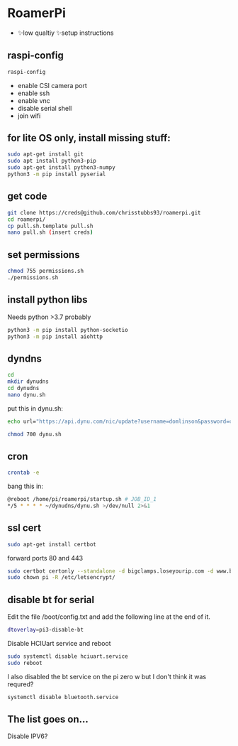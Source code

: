# RoamerPi

- ✨low qualtiy ✨setup instructions


## raspi-config

```sh
raspi-config
```

- enable CSI camera port
- enable ssh
- enable vnc
- disable serial shell
- join wifi

## for lite OS only, install missing stuff:
```sh
sudo apt-get install git
sudo apt install python3-pip
sudo apt-get install python3-numpy
python3 -m pip install pyserial
```

## get code
```sh
git clone https://creds@github.com/chrisstubbs93/roamerpi.git
cd roamerpi/
cp pull.sh.template pull.sh
nano pull.sh (insert creds)
```

## set permissions
```sh
chmod 755 permissions.sh
./permissions.sh
```


## install python libs
Needs python >3.7 probably
```sh
python3 -m pip install python-socketio
python3 -m pip install aiohttp
```

## dyndns

```sh
cd
mkdir dynudns
cd dynudns
nano dynu.sh
```
put this in dynu.sh:
```sh
echo url="https://api.dynu.com/nic/update?username=domlinson&password=creds" | curl -k -o ~/dynudns/dynu.log -K -
```

```sh
chmod 700 dynu.sh
```

## cron
```sh
crontab -e
```
bang this in:
```sh
@reboot /home/pi/roamerpi/startup.sh # JOB_ID_1
*/5 * * * * ~/dynudns/dynu.sh >/dev/null 2>&1
```



## ssl cert
```sh
sudo apt-get install certbot
```
forward ports 80 and 443
```sh
sudo certbot certonly --standalone -d bigclamps.loseyourip.com -d www.bigclamps.loseyourip.com
sudo chown pi -R /etc/letsencrypt/
```


## disable bt for serial
Edit the file /boot/config.txt and add the following line at the end of it.
```sh
dtoverlay=pi3-disable-bt
```
Disable HCIUart service and reboot
```sh
sudo systemctl disable hciuart.service
sudo reboot
```
I also disabled the bt service on the pi zero w but I don't think it was requred?
```sh
systemctl disable bluetooth.service
```

## The list goes on...
Disable IPV6?

